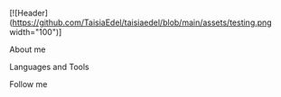 [![Header](https://github.com/TaisiaEdel/taisiaedel/blob/main/assets/testing.png width="100")]

About me

Languages and Tools

Follow me